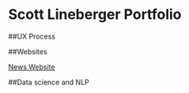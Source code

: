 # Scott Lineberger Portfolio

##UX Process

##Websites

[News Website](https://matsunagateitoku.github.io/news/)


##Data science and NLP
